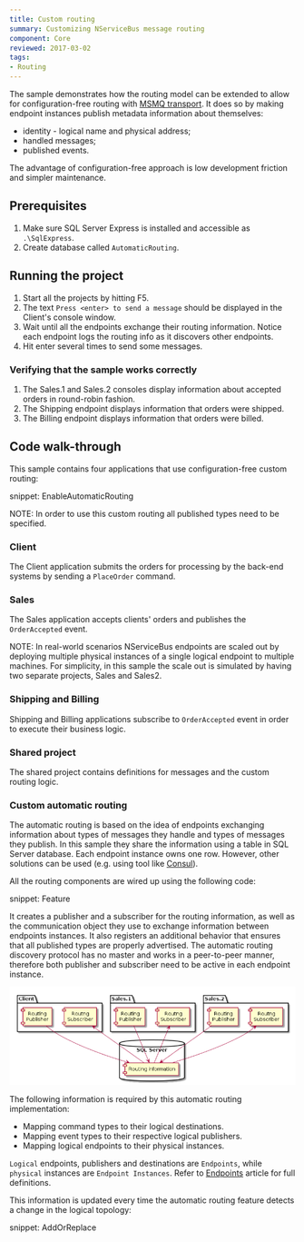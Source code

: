 ```yaml
---
title: Custom routing
summary: Customizing NServiceBus message routing
component: Core
reviewed: 2017-03-02
tags:
- Routing
---
```


The sample demonstrates how the routing model can be extended to allow for configuration-free routing with [MSMQ transport](/transports/msmq/). It does so by making endpoint instances publish metadata information about themselves:

 * identity - logical name and physical address;
 * handled messages;
 * published events.

The advantage of configuration-free approach is low development friction and simpler maintenance. 


## Prerequisites

 1. Make sure SQL Server Express is installed and accessible as `.\SqlExpress`.
 1. Create database called `AutomaticRouting`.


## Running the project

 1. Start all the projects by hitting F5.
 1. The text `Press <enter> to send a message` should be displayed in the Client's console window.
 1. Wait until all the endpoints exchange their routing information. Notice each endpoint logs the routing info as it discovers other endpoints.
 1. Hit enter several times to send some messages.


### Verifying that the sample works correctly

 1. The Sales.1 and Sales.2 consoles display information about accepted orders in round-robin fashion.
 1. The Shipping endpoint displays information that orders were shipped.
 1. The Billing endpoint displays information that orders were billed.


## Code walk-through

This sample contains four applications that use configuration-free custom routing:

snippet: EnableAutomaticRouting

NOTE: In order to use this custom routing all published types need to be specified.


### Client

The Client application submits the orders for processing by the back-end systems by sending a `PlaceOrder` command.


### Sales

The Sales application accepts clients' orders and publishes the `OrderAccepted` event.

NOTE: In real-world scenarios NServiceBus endpoints are scaled out by deploying multiple physical instances of a single logical endpoint to multiple machines. For simplicity, in this sample the scale out is simulated by having two separate projects, Sales and Sales2.


### Shipping and Billing

Shipping and Billing applications subscribe to `OrderAccepted` event in order to execute their business logic.


### Shared project

The shared project contains definitions for messages and the custom routing logic.


### Custom automatic routing

The automatic routing is based on the idea of endpoints exchanging information about types of messages they handle and types of messages they publish. In this sample they share the information using a table in SQL Server database. Each endpoint instance owns one row. However, other solutions can be used (e.g. using tool like [Consul](https://www.consul.io/)).

All the routing components are wired up using the following code:

snippet: Feature

It creates a publisher and a subscriber for the routing information, as well as the communication object they use to exchange information between endpoints instances. It also registers an additional behavior that ensures that all published types are properly advertised. The automatic routing discovery protocol has no master and works in a peer-to-peer manner, therefore both publisher and subscriber need to be active in each endpoint instance.

<!--
http://www.planttext.com/planttext
@startuml

package "Client" {
    Component [Routing\nSubscriber] as C_S
    Component [Routing\nPublisher] as C_P
}

package "Sales.1" {
    Component [Routing\nSubscriber] as S1_S
    Component [Routing\nPublisher] as S1_P
}

package "Sales.2" {
    Component [Routing\nSubscriber] as S2_S
    Component [Routing\nPublisher] as S2_P
}

database "SQL Server\n" {
    [Routing information] as RI
}

C_P -down-> RI
RI -up-> C_S

S1_P -down-> RI
RI -up-> S1_S

S2_P -down-> RI
RI -up-> S2_S

@enduml
-->

![Automatic routing design](design.png)

The following information is required by this automatic routing implementation:

 * Mapping command types to their logical destinations.
 * Mapping event types to their respective logical publishers.
 * Mapping logical endpoints to their physical instances.

`Logical` endpoints, publishers and destinations are `Endpoints`, while `physical` instances are `Endpoint Instances`. Refer to [Endpoints](/nservicebus/endpoints/) article for full definitions.

This information is updated every time the automatic routing feature detects a change in the logical topology:

snippet: AddOrReplace
